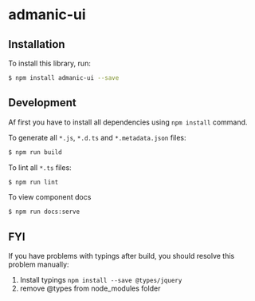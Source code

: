 # admanic-ui

## Installation

To install this library, run:

```bash
$ npm install admanic-ui --save
```

## Development


Af first you have to install all dependencies using `npm install` command.

To generate all `*.js`, `*.d.ts` and `*.metadata.json` files:

```bash
$ npm run build
```

To lint all `*.ts` files:

```bash
$ npm run lint
```

To view component docs
```bash
$ npm run docs:serve
```
## FYI
If you have problems with typings after build, you should resolve this problem manually:
1) Install typings `npm install --save @types/jquery`
2) remove @types from  node_modules folder
